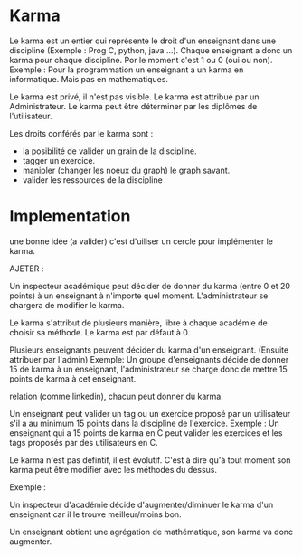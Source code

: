 # Karma

Le karma est un entier qui représente le droit d'un enseignant dans une discipline (Exemple : Prog C, python, java ...).
Chaque enseignant a donc un karma pour chaque discipline. Por le moment c'est 1 ou 0 (oui ou non).
Exemple : Pour la programmation un enseignant a un karma en informatique. Mais pas en mathematiques.

Le karma est privé, il n'est pas visible.
Le karma est attribué par un Administrateur.
Le karma peut être déterminer par les diplômes de l'utilisateur.

Les droits conférés par le karma sont :
- la posibilité de valider un grain de la discipline.
- tagger un exercice.
- manipler (changer les noeux du graph) le graph savant.
- valider les ressources de la discipline 

# Implementation 

une bonne idée (a valider) c'est d'uiliser un cercle pour implémenter le karma.


<!--
Author : Hugo 
Validator : Jordan
-->

AJETER :

Un inspecteur académique peut décider de donner du karma (entre 0 et 20 points) à un enseignant à n'importe quel moment. L'administrateur se chargera de modifier le karma.


Le karma s'attribut de plusieurs manière, libre à chaque académie de choisir sa méthode. Le karma est par défaut à 0.

Plusieurs enseignants peuvent décider du karma d'un enseignant. (Ensuite attribuer par l'admin)
Exemple: Un groupe d'enseignants décide de donner 15 de karma à un enseignant, l'administrateur se charge donc de mettre 15 points de karma à cet enseignant.

relation (comme linkedin), chacun peut donner du karma.

Un enseignant peut valider un tag ou un exercice proposé par un utilisateur s'il a au minimum 15 points dans la discipline de l'exercice.
Exemple : Un enseignant qui a 15 points de karma en C peut valider les exercices et les tags proposés par des utilisateurs en C.

Le karma n'est pas défintif, il est évolutif. C'est à dire qu'à tout moment son karma peut être modifier avec les méthodes du dessus.

Exemple :

Un inspecteur d'académie décide d'augmenter/diminuer le karma d'un enseignant car il le trouve meilleur/moins bon.

Un enseignant obtient une agrégation de mathématique, son karma va donc augmenter.

<!---






